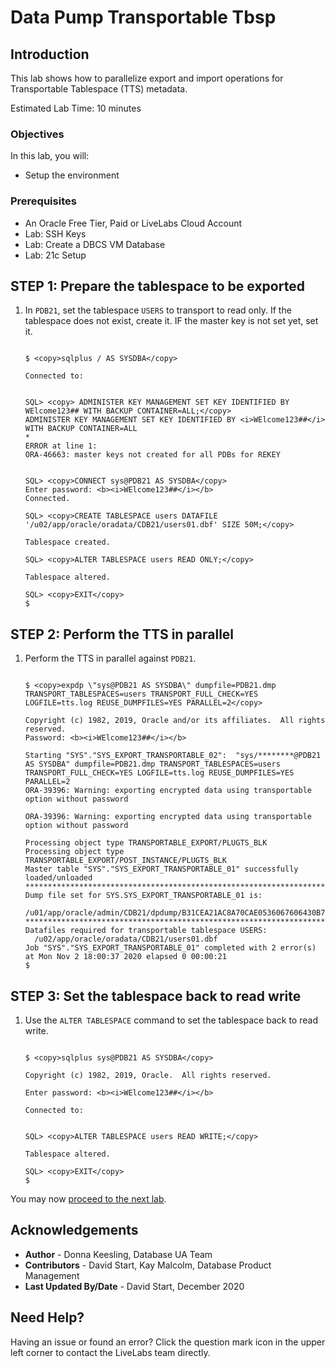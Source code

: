 # Data Pump Transportable Tbsp

## Introduction
This lab shows how to parallelize export and import operations for Transportable Tablespace (TTS) metadata.

Estimated Lab Time: 10 minutes

### Objectives
In this lab, you will:
* Setup the environment

### Prerequisites

* An Oracle Free Tier, Paid or LiveLabs Cloud Account
* Lab: SSH Keys
* Lab: Create a DBCS VM Database
* Lab: 21c Setup


## **STEP 1:** Prepare the tablespace to be exported

1. In `PDB21`, set the tablespace `USERS` to transport to read only. If the tablespace does not exist, create it. IF the master key is not set yet, set it.

    ```

    $ <copy>sqlplus / AS SYSDBA</copy>                   

    Connected to:
    ```
    ```

    SQL> <copy> ADMINISTER KEY MANAGEMENT SET KEY IDENTIFIED BY WElcome123## WITH BACKUP CONTAINER=ALL;</copy>
    ADMINISTER KEY MANAGEMENT SET KEY IDENTIFIED BY <i>WElcome123##</i> WITH BACKUP CONTAINER=ALL
    *
    ERROR at line 1:
    ORA-46663: master keys not created for all PDBs for REKEY
    ```
    ```

    SQL> <copy>CONNECT sys@PDB21 AS SYSDBA</copy>                   
    Enter password: <b><i>WElcome123##</i></b>
    Connected.
    ```
    ```
    SQL> <copy>CREATE TABLESPACE users DATAFILE '/u02/app/oracle/oradata/CDB21/users01.dbf' SIZE 50M;</copy>

    Tablespace created.

    SQL> <copy>ALTER TABLESPACE users READ ONLY;</copy>

    Tablespace altered.

    SQL> <copy>EXIT</copy>
    $

    ```

## **STEP 2:** Perform the TTS in parallel

1. Perform the TTS in parallel against `PDB21`.

    ```

    $ <copy>expdp \"sys@PDB21 AS SYSDBA\" dumpfile=PDB21.dmp TRANSPORT_TABLESPACES=users TRANSPORT_FULL_CHECK=YES LOGFILE=tts.log REUSE_DUMPFILES=YES PARALLEL=2</copy>

    Copyright (c) 1982, 2019, Oracle and/or its affiliates.  All rights reserved.
    Password: <b><i>WElcome123##</i></b>

    Starting "SYS"."SYS_EXPORT_TRANSPORTABLE_02":  "sys/********@PDB21 AS SYSDBA" dumpfile=PDB21.dmp TRANSPORT_TABLESPACES=users TRANSPORT_FULL_CHECK=YES LOGFILE=tts.log REUSE_DUMPFILES=YES PARALLEL=2
    ORA-39396: Warning: exporting encrypted data using transportable option without password

    ORA-39396: Warning: exporting encrypted data using transportable option without password

    Processing object type TRANSPORTABLE_EXPORT/PLUGTS_BLK
    Processing object type TRANSPORTABLE_EXPORT/POST_INSTANCE/PLUGTS_BLK
    Master table "SYS"."SYS_EXPORT_TRANSPORTABLE_01" successfully loaded/unloaded
    ******************************************************************************
    Dump file set for SYS.SYS_EXPORT_TRANSPORTABLE_01 is:
      /u01/app/oracle/admin/CDB21/dpdump/B31CEA21AC8A70CAE0536067606430B7/PDB21.dmp
    ******************************************************************************
    Datafiles required for transportable tablespace USERS:
      /u02/app/oracle/oradata/CDB21/users01.dbf
    Job "SYS"."SYS_EXPORT_TRANSPORTABLE_01" completed with 2 error(s) at Mon Nov 2 18:00:37 2020 elapsed 0 00:00:21
    $

    ```

## **STEP 3:** Set the tablespace back to read write

1. Use the `ALTER TABLESPACE` command to set the tablespace back to read write.

    ```

    $ <copy>sqlplus sys@PDB21 AS SYSDBA</copy>                   

    Copyright (c) 1982, 2019, Oracle.  All rights reserved.

    Enter password: <b><i>WElcome123##</i></b>

    Connected to:
    ```
    ```

    SQL> <copy>ALTER TABLESPACE users READ WRITE;</copy>

    Tablespace altered.

    SQL> <copy>EXIT</copy>
    $

    ```

You may now [proceed to the next lab](#next).


## Acknowledgements
* **Author** - Donna Keesling, Database UA Team
* **Contributors** -  David Start, Kay Malcolm, Database Product Management
* **Last Updated By/Date** -  David Start, December 2020

## Need Help?  
Having an issue or found an error?  Click the question mark icon in the upper left corner to contact the LiveLabs team directly.
